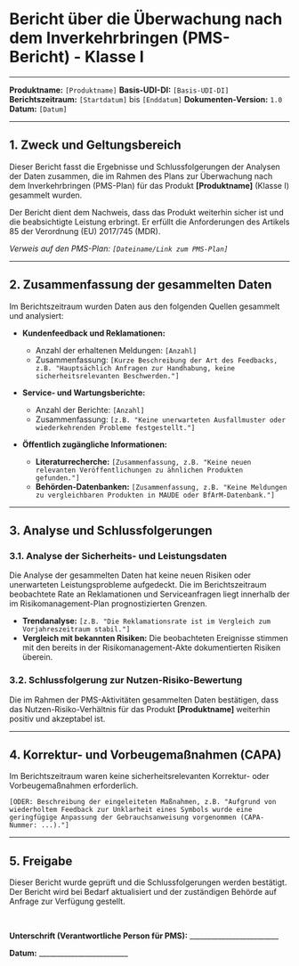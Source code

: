 # Bericht über die Überwachung nach dem Inverkehrbringen (PMS-Bericht) - Klasse I

---

**Produktname:** `[Produktname]`
**Basis-UDI-DI:** `[Basis-UDI-DI]`
**Berichtszeitraum:** `[Startdatum]` bis `[Enddatum]`
**Dokumenten-Version:** `1.0`
**Datum:** `[Datum]`

---

## 1. Zweck und Geltungsbereich

Dieser Bericht fasst die Ergebnisse und Schlussfolgerungen der Analysen der Daten zusammen, die im Rahmen des Plans zur Überwachung nach dem Inverkehrbringen (PMS-Plan) für das Produkt **[Produktname]** (Klasse I) gesammelt wurden.

Der Bericht dient dem Nachweis, dass das Produkt weiterhin sicher ist und die beabsichtigte Leistung erbringt. Er erfüllt die Anforderungen des Artikels 85 der Verordnung (EU) 2017/745 (MDR).

*Verweis auf den PMS-Plan: `[Dateiname/Link zum PMS-Plan]`*

---

## 2. Zusammenfassung der gesammelten Daten

Im Berichtszeitraum wurden Daten aus den folgenden Quellen gesammelt und analysiert:

*   **Kundenfeedback und Reklamationen:**
    *   Anzahl der erhaltenen Meldungen: `[Anzahl]`
    *   Zusammenfassung: `[Kurze Beschreibung der Art des Feedbacks, z.B. "Hauptsächlich Anfragen zur Handhabung, keine sicherheitsrelevanten Beschwerden."]`

*   **Service- und Wartungsberichte:**
    *   Anzahl der Berichte: `[Anzahl]`
    *   Zusammenfassung: `[z.B. "Keine unerwarteten Ausfallmuster oder wiederkehrenden Probleme festgestellt."]`

*   **Öffentlich zugängliche Informationen:**
    *   **Literaturrecherche:** `[Zusammenfassung, z.B. "Keine neuen relevanten Veröffentlichungen zu ähnlichen Produkten gefunden."]`
    *   **Behörden-Datenbanken:** `[Zusammenfassung, z.B. "Keine Meldungen zu vergleichbaren Produkten in MAUDE oder BfArM-Datenbank."]`

---

## 3. Analyse und Schlussfolgerungen

### 3.1. Analyse der Sicherheits- und Leistungsdaten

Die Analyse der gesammelten Daten hat keine neuen Risiken oder unerwarteten Leistungsprobleme aufgedeckt. Die im Berichtszeitraum beobachtete Rate an Reklamationen und Serviceanfragen liegt innerhalb der im Risikomanagement-Plan prognostizierten Grenzen.

*   **Trendanalyse:** `[z.B. "Die Reklamationsrate ist im Vergleich zum Vorjahreszeitraum stabil."]`
*   **Vergleich mit bekannten Risiken:** Die beobachteten Ereignisse stimmen mit den bereits in der Risikomanagement-Akte dokumentierten Risiken überein.

### 3.2. Schlussfolgerung zur Nutzen-Risiko-Bewertung

Die im Rahmen der PMS-Aktivitäten gesammelten Daten bestätigen, dass das Nutzen-Risiko-Verhältnis für das Produkt **[Produktname]** weiterhin positiv und akzeptabel ist.

---

## 4. Korrektur- und Vorbeugemaßnahmen (CAPA)

Im Berichtszeitraum waren keine sicherheitsrelevanten Korrektur- oder Vorbeugemaßnahmen erforderlich.

`[ODER: Beschreibung der eingeleiteten Maßnahmen, z.B. "Aufgrund von wiederholtem Feedback zur Unklarheit eines Symbols wurde eine geringfügige Anpassung der Gebrauchsanweisung vorgenommen (CAPA-Nummer: ...)."]`

---

## 5. Freigabe

Dieser Bericht wurde geprüft und die Schlussfolgerungen werden bestätigt. Der Bericht wird bei Bedarf aktualisiert und der zuständigen Behörde auf Anfrage zur Verfügung gestellt.

<br>

**Unterschrift (Verantwortliche Person für PMS):** _________________________

**Datum:** _________________________
